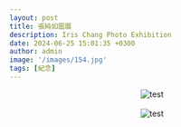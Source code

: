 ```yaml
---
layout: post
title: 張純如圖展
description: Iris Chang Photo Exhibition
date: 2024-06-25 15:01:35 +0300
author: admin
image: '/images/154.jpg'
tags: [紀念]
---
```

<center><img src="https://thatirischang.github.io/images/162.jpg" title="test"></center>
<br>
<center><img src="https://thatirischang.github.io/images/163.jpg" title="test"></center>
<br>

